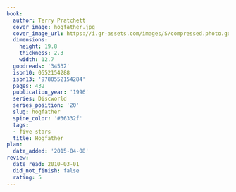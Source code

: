 ```yaml
---
book:
  author: Terry Pratchett
  cover_image: hogfather.jpg
  cover_image_url: https://i.gr-assets.com/images/S/compressed.photo.goodreads.com/books/1416342611l/34532._SX98_.jpg
  dimensions:
    height: 19.8
    thickness: 2.3
    width: 12.7
  goodreads: '34532'
  isbn10: 0552154288
  isbn13: '9780552154284'
  pages: 432
  publication_year: '1996'
  series: Discworld
  series_position: '20'
  slug: hogfather
  spine_color: '#36332f'
  tags:
  - five-stars
  title: Hogfather
plan:
  date_added: '2015-04-08'
review:
  date_read: 2010-03-01
  did_not_finish: false
  rating: 5
---
```


